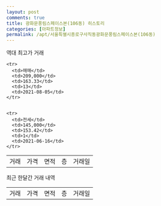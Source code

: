 ```yaml
---
layout: post
comments: true
title: 광화문풍림스페이스본(106동) 히스토리
categories: [아파트정보]
permalink: /apt/서울특별시종로구사직동광화문풍림스페이스본(106동)
---
```


역대 최고가 거래
<table class="sortable">
    <tr>
      <td>거래</td>
      <td>가격</td>
      <td>면적</td>
      <td>층</td>
      <td>거래일</td>
    </tr>
    
    <tr>
      <td>매매</td>
      <td>209,000</td>
      <td>163.33</td>
      <td>13</td>
      <td>2021-08-05</td>
    </tr>
        
    
    <tr>
      <td>전세</td>
      <td>145,000</td>
      <td>153.42</td>
      <td>1</td>
      <td>2021-06-16</td>
    </tr>
        
    
</table>

최근 한달간 거래 내역

<font size='small'>
<table class="sortable">
    <tr>
      <td>거래</td>
      <td>가격</td>
      <td>면적</td>
      <td>층</td>
      <td>거래일</td>
    </tr>

</table>
</font>

